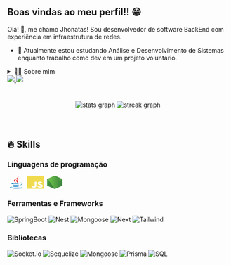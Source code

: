 ## Boas vindas ao meu perfil!! 😁

<!-- Presentation -->
<p>
  Olá! 👋, me chamo Jhonatas! Sou desenvolvedor de software BackEnd com experiência em infraestrutura de redes.

  - 🌱 Atualmente estou estudando Análise e Desenvolvimento de Sistemas enquanto trabalho como dev em um projeto voluntario.
</p>

<!-- Dropdown -->
<details>
  <summary>👨‍💻 Sobre mim</summary>

  - 💬 Olá, sou Jhonatas 21 anos. Tenho a habilidade de aprender rapidamente, sou comunicativo e criativo. Gosto de criar projetos, atividades que me desafiam a pensar de maneira prática e inovadora. Estou sempre em busca de novos aprendizados e de aprimorar minhas habilidades, mantendo um foco constante no meu desenvolvimento. Acredito que o progresso contínuo é fundamental tanto na vida profissional quanto pessoal.

  - ⚡ Sou apaixonado por cozinhar, especialmente quando se trata de confeitaria e massas. Para mim, a cozinha é um espaço onde posso explorar minha criatividade e habilidade técnica. Acredito que a culinária não é apenas uma arte, mas também um meio poderoso de desenvolver uma percepção mais aguçada e resolver problemas de forma inovadora. Cada receita é um novo desafio e uma oportunidade para aprimorar minhas habilidades e criar algo delicioso.
</details>

<div align="left">
  <a href="https://www.linkedin.com/in/jhonatas-anicezio" target="blank"><img src="https://img.shields.io/badge/LinkedIn-0077B5?style=for-the-badge&logo=linkedin&logoColor=white">
  </a>
  <a href="https://jhonatas-anicezio.vercel.app/" target="blank"><img src="https://img.shields.io/badge/Portfolio-%23000000.svg?style=for-the-badge&logo=firefox&logoColor=#FF7139">
  </a>
</div>


<br>

###

<div align="center">
  <img src="https://github-readme-stats.vercel.app/api?username=JhonatasAnicezio&hide_title=false&hide_rank=false&show_icons=true&include_all_commits=true&count_private=true&disable_animations=false&theme=discord_old_blurple&locale=en&hide_border=false&order=1" height="165" alt="stats graph"  />
  <img src="https://streak-stats.demolab.com?user=JhonatasAnicezio&locale=en&mode=daily&theme=discord_old_blurple&hide_border=false&border_radius=5&order=3" height="165" alt="streak graph"  />
</div>

###
<br>


## 🔥 Skills
<!-- Skills: Programming Languages -->
  <div style="flex-basis: 48%;">
    <h3>Linguagens de programação</h3>
    <img align="center" alt="Jhonatas-CSS" height="30" width="40" src="https://raw.githubusercontent.com/devicons/devicon/master/icons/java/java-original.svg">
    <img align="center" alt="Js" height="30" width="40" src="https://raw.githubusercontent.com/devicons/devicon/master/icons/javascript/javascript-plain.svg">
    <img align="center" alt="Jhonatas-React" height="30" width="40" src="https://raw.githubusercontent.com/devicons/devicon/master/icons/nodejs/nodejs-original.svg">
  </div>
  
  <!-- Skills: Tools & Frameworks -->
  <div style="flex-basis: 48%;">
    <h3>Ferramentas e Frameworks</h3>
    <img align="center" alt="SpringBoot" height="30" width="40" src="https://cdn.jsdelivr.net/gh/devicons/devicon/icons/spring/spring-original.svg">
    <img align="center" alt="Nest" height="30" width="40" src="https://cdn.jsdelivr.net/gh/devicons/devicon/icons/nestjs/nestjs-original.svg">
    <img align="center" alt="Mongoose" height="30" width="40" src="https://cdn.jsdelivr.net/gh/devicons/devicon/icons/express/express-original.svg">
    <img align="center" alt="Next" height="30" width="40" src="https://cdn.jsdelivr.net/gh/devicons/devicon/icons/nextjs/nextjs-original.svg">
    <img align="center" alt="Tailwind" height="30" width="40" src="https://cdn.jsdelivr.net/gh/devicons/devicon/icons/tailwindcss/tailwindcss-original.svg">
  </div>
  
  <!-- Skills: Libraries -->
  <div style="flex-basis: 48%;">
    <h3>Bibliotecas</h3>
    <img align="center" alt="Socket.io" height="30" width="40" src="https://cdn.jsdelivr.net/gh/devicons/devicon/icons/socketio/socketio-original.svg">
    <img align="center" alt="Sequelize" height="30" width="40" src="https://cdn.jsdelivr.net/gh/devicons/devicon/icons/sequelize/sequelize-original.svg">
    <img align="center" alt="Mongoose" height="30" width="40" src="https://cdn.jsdelivr.net/gh/devicons/devicon/icons/mongoose/mongoose-original.svg">
    <img align="center" alt="Prisma" height="30" width="40" src="https://cdn.jsdelivr.net/gh/devicons/devicon/icons/prisma/prisma-original.svg">
    <img align="center" alt="SQL" height="30" width="40" src="https://cdn.jsdelivr.net/gh/devicons/devicon/icons/sqldeveloper/sqldeveloper-original.svg">
  </div>
